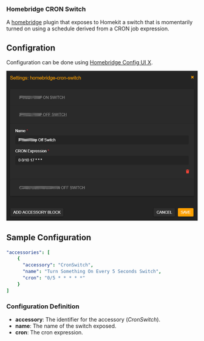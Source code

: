 ### Homebridge CRON Switch

A [homebridge](https://github.com/nfarina/homebridge) plugin that exposes to Homekit a switch that is momentarily turned on using a schedule derived from a CRON job expression.

## Configration

Configuration can be done using [Homebridge Config UI X](https://github.com/oznu/homebridge-config-ui-x).

![Configuration](screenshots/configuration.png)

## Sample Configuration

```yaml
"accessories": [
    {
      "accessory": "CronSwitch",
      "name": "Turn Something On Every 5 Seconds Switch",
      "cron": "0/5 * * * * *"
    }   
]
```
### Configuration Definition

* **accessory**: The identifier for the accessory (*CronSwitch*).
* **name**: The name of the switch exposed.
* **cron**: The cron expression.